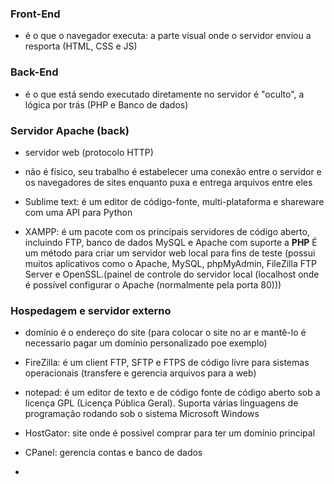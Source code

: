 ### Front-End

- é o que o navegador executa: a parte visual
    onde o servidor enviou a resporta
(HTML, CSS e JS)

### Back-End

- é o que está sendo executado diretamente no servidor
    é "oculto", a lógica por trás
(PHP e Banco de dados)

### Servidor Apache (back)

- servidor web (protocolo HTTP)

- não é físico, seu trabalho é estabelecer uma conexão entre o servidor e os navegadores de sites enquanto puxa e entrega arquivos entre eles

- Sublime text: é um editor de código-fonte, multi-plataforma e shareware com uma API para Python

- XAMPP:  é um pacote com os principais servidores de código aberto, incluindo FTP, banco de dados MySQL e Apache com suporte a **PHP** É um método para criar um servidor web local para fins de teste (possui muitos aplicativos como o Apache, MySQL, phpMyAdmin, FileZilla FTP Server e OpenSSL.(painel de controle do servidor local (localhost onde é possível configurar o Apache (normalmente pela porta 80)))

### Hospedagem e servidor externo

- domínio é o endereço do site (para colocar o site no ar e mantê-lo é necessario pagar um domínio personalizado poe exemplo)

- FireZilla: é um client FTP, SFTP e FTPS de código livre para sistemas operacionais (transfere e gerencia arquivos para a web)

- notepad: é um editor de texto e de código fonte de código aberto sob a licença GPL (Licença Pública Geral). Suporta várias linguagens de programação rodando sob o sistema Microsoft Windows

- HostGator: site onde é possivel comprar para ter um domínio principal

- CPanel: gerencia contas e banco de dados

- 

